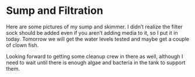# Sump and Filtration

Here are some pictures of my sump and skimmer. I didn’t realize the
filter sock should be added even if you aren’t adding media to it, so I
put it in today. Tomorrow we will get the water levels tested and maybe
get a couple of clown fish.

Looking forward to getting some cleanup crew in there as well,
although I need to wait until there is enough algae and bacteria in the
tank to support them.

